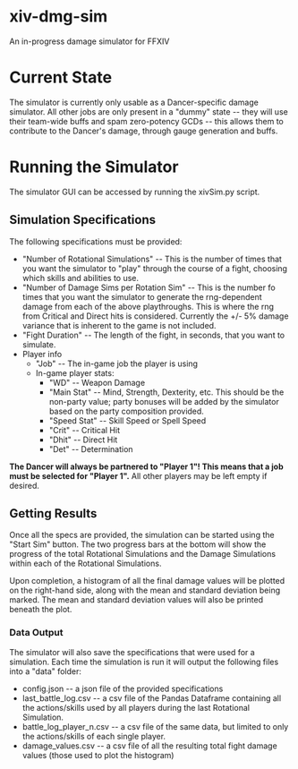 # xiv-dmg-sim
 An in-progress damage simulator for FFXIV

# Current State
The simulator is currently only usable as a Dancer-specific damage simulator.
All other jobs are only present in a "dummy" state -- they will use their team-wide buffs and spam zero-potency GCDs --
this allows them to contribute to the Dancer's damage, through gauge generation and buffs.

# Running the Simulator
The simulator GUI can be accessed by running the xivSim.py script.

## Simulation Specifications
The following specifications must be provided:
+ "Number of Rotational Simulations" -- This is the number of times that you want the simulator to "play" through the course of a fight, choosing which skills and abilities to use.
+ "Number of Damage Sims per Rotation Sim" -- This is the number fo times that you want the simulator to generate the rng-dependent damage from each of the above playthroughs. This is where the rng from Critical and Direct hits is considered. Currently the +/- 5% damage variance that is inherent to the game is not included.
+ "Fight Duration" -- The length of the fight, in seconds, that you want to simulate.
+ Player info
  + "Job" -- The in-game job the player is using
  + In-game player stats:
    + "WD" -- Weapon Damage
    + "Main Stat" -- Mind, Strength, Dexterity, etc. This should be the non-party value; party bonuses will be added by the simulator based on the party composition provided.
    + "Speed Stat" -- Skill Speed or Spell Speed
    + "Crit" -- Critical Hit
    + "Dhit" -- Direct Hit
    + "Det" -- Determination

**The Dancer will always be partnered to "Player 1"! This means that a job must be selected for "Player 1".** All other players may be left empty if desired.

## Getting Results
Once all the specs are provided, the simulation can be started using the "Start Sim" button.
The two progress bars at the bottom will show the progress of the total Rotational Simulations and the
Damage Simulations within each of the Rotational Simulations.

Upon completion, a histogram of all the final damage values will be plotted on the right-hand side,
along with the mean and standard deviation being marked. The mean and standard deviation values will also be printed
beneath the plot.

### Data Output
The simulator will also save the specifications that were used for a simulation. Each time the simulation is run
it will output the following files into a "data" folder:
+ config.json -- a json file of the provided specifications
+ last_battle_log.csv -- a csv file of the Pandas Dataframe containing all the actions/skills used by all players during the last Rotational Simulation.
+ battle_log_player_n.csv -- a csv file of the same data, but limited to only the actions/skills of each single player.
+ damage_values.csv -- a csv file of all the resulting total fight damage values (those used to plot the histogram)
